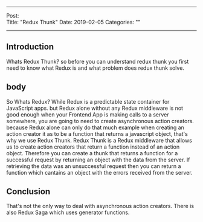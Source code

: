 
---
Post:   
Title:  "Redux Thunk"
Date:   2019-02-05
Categories: ""

---

## Introduction 

Whats Redux Thunk? so before you can understand redux thunk you first need to know what Redux is and what problem does redux thunk solve. 

## body

So Whats Redux? While Redux is a predictable state container for JavaScript apps.
but Redux alone without any Redux middleware is not good enough when your Frontend App is making calls to a server somewhere, you are going to need to create asynchronous action creators.
 because Redux alone can only do that much example when creating an action creator it as to be a function that returns a javascript object, that's why we use Redux Thunk. Redux Thunk is a Redux middleware that allows us to create action
creators that return a function instead of an action object.
Therefore you can create a thunk that returns a function for a successful request by returning an object with the data from the server. If retrieving the data was an unsuccessful request then you can return a function which cantains an object with the errors received from the server.

## Conclusion 

That's not the only way to deal with asynchronous action creators. There is also Redux Saga which uses generator functions. 